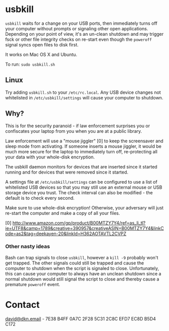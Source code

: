 # usbkill

`usbkill` waits for a change on your USB ports, then immediately turns
off your computer without prompts or signaling other open applications.
Depending on your point of view, it's an un-clean shutdown and may
trigger fsck or other file integrity checks on re-start even though
the `poweroff` signal syncs open files to disk first.

It works on Mac OS X and Ubuntu.

To run: `sudo usbkill.sh`

## Linux

Try adding `usbkill.sh` to your `/etc/rc.local`. Any USB device
changes not whitelisted in `/etc/usbkill/settings` will cause your
computer to shutdown.

## Why?
This is for the security paranoid - if law enforcement surprises you or
confiscates your laptop from you when you are at a public library.

Law enforcement will use a "mouse jiggler" [0] to keep the screensaver
and sleep mode from activating. If someone inserts a mouse jiggler, it
would be much more secure for the laptop to immediately turn off,
re-protecting all your data with your whole-disk encryption.

The usbkill daemon monitors for devices that are inserted since it
started running and for devices that were removed since it started.

A settings file at `/etc/usbkill/settings` can be configured to use a
list of whitelisted USB devices so that you may still use an external
mouse or USB storage device you trust. The check interval can also be
modified - the default is to check every second.

Make sure to use whole-disk encryption! Otherwise, your adversary will
just re-start the computer and make a copy of all your files.

[0] http://www.amazon.com/gp/product/B00MTZY7Y4/ref=as_li_tl?ie=UTF8&camp=1789&creative=390957&creativeASIN=B00MTZY7Y4&linkCode=as2&tag=deekayen-20&linkId=H362AOTAVTL2CVPZ

### Other nasty ideas

Bash can trap signals to close `usbkill`, however a `kill -9` probably
won't get trapped. The other signals could still be trapped
and cause the computer to shutdown when the script is signaled to close.
Unfortunately, this can cause your computer to always have an unclean
shutdown since a normal shutdown would still signal the script to close
and thereby cause a premature `poweroff` event.

# Contact
david@dkn.email - 7E38 B4FF 0A7C 2F28 5C31  2C8C EFD7 EC8D B5D4 C172
